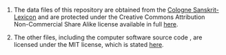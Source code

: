 1. The data files  of this repository are obtained from the
    [Cologne Sanskrit-Lexicon](http://www.sanskrit-lexicon.uni-koeln.de/) and are protected under the
    Creative Commons Attribution Non-Commercial Share Alike license available in full 
    [here](http://creativecommons.org/licenses/by-nc-sa/3.0/legalcode).

2. The other files, including the computer software source code , are licensed under the
MIT license, which is stated [here](http://opensource.org/licenses/MIT).
